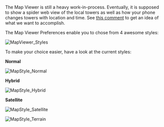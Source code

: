 The Map Viewer is still a heavy work-in-process. Eventually, it is supposed to show a spider web view of the local towers as well as how your phone changes towers with location and time. See [this comment](https://github.com/SecUpwN/Android-IMSI-Catcher-Detector/issues/13#issuecomment-41944295) to get an idea of what we want to accomplish.

The Map Viewer Preferences enable you to chose from 4 awesome styles:

![MapViewer_Styles](https://raw.githubusercontent.com/SecUpwN/Android-IMSI-Catcher-Detector/master/SCREENSHOTS/MapViewer_Styles.png)

To make your choice easier, have a look at the current styles:

**Normal**

![MapStyle_Normal](https://raw.githubusercontent.com/SecUpwN/Android-IMSI-Catcher-Detector/master/SCREENSHOTS/MapStyle_Normal.png)

**Hybrid**

![MapStyle_Hybrid](https://raw.githubusercontent.com/SecUpwN/Android-IMSI-Catcher-Detector/master/SCREENSHOTS/MapStyle_Hybrid.png)

**Satellite**

![MapStyle_Satellite](https://raw.githubusercontent.com/SecUpwN/Android-IMSI-Catcher-Detector/master/SCREENSHOTS/MapStyle_Satellite.png)

![MapStyle_Terrain](https://raw.githubusercontent.com/SecUpwN/Android-IMSI-Catcher-Detector/master/SCREENSHOTS/MapStyle_Terrain.png)